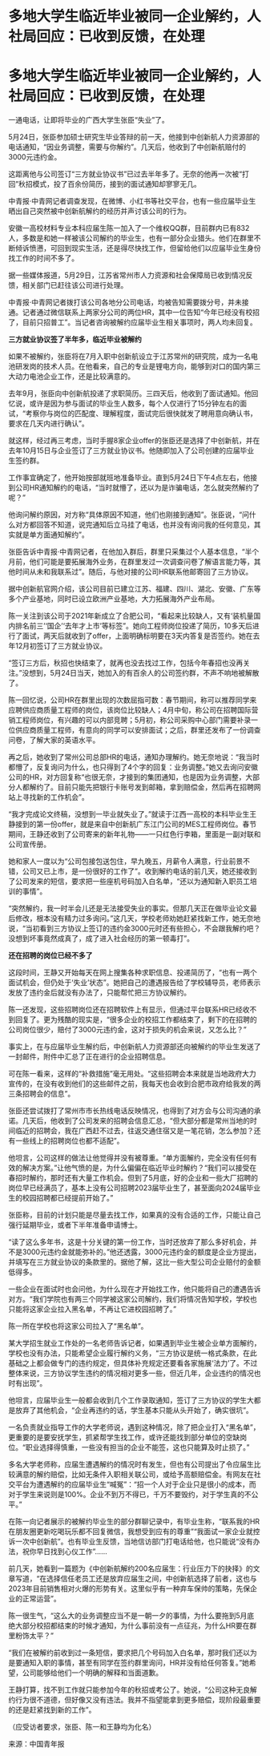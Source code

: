 # 多地大学生临近毕业被同一企业解约，人社局回应：已收到反馈，在处理

# 多地大学生临近毕业被同一企业解约，人社局回应：已收到反馈，在处理

一通电话，让即将毕业的广西大学生张臣“失业”了。

5月24日，张臣参加硕士研究生毕业答辩的前一天，他接到中创新航人力资源部的电话通知，“因业务调整，需要与你解约”。几天后，他收到了中创新航赔付的3000元违约金。

这距离他与公司签订“三方就业协议书”已过去半年多了。无奈的他再一次被“打回”秋招模式，投了百余份简历，接到的面试通知却寥寥无几。

中青报·中青网记者调查发现，在微博、小红书等社交平台，也有一些应届毕业生晒出自己突然被中创新航解约的经历并声讨该公司的行为。

安徽一高校材料专业本科应届生陈一加入了一个维权QQ群，目前群内已有832人，多数是和她一样被该公司解约的毕业生，也有一部分企业猎头。他们在群里不断倾诉愤懑，可回到现实生活，还是得尽快找工作，但留给他们以应届毕业生身份找工作的时间不多了。

据一些媒体报道，5月29日，江苏省常州市人力资源和社会保障局已收到情况反馈，相关部门已赶往该公司进行处理。

中青报·中青网记者拨打该公司各地分公司电话，均被告知需要拨分号，并未接通。记者通过微信联系上两家分公司的两位HR，其中一位告知“今年已经没有校招了，目前只招普工”。当记者咨询被解约应届毕业生相关事项时，两人均未回复。

**三方就业协议签了半年多，临近毕业被解约**

如果不被解约，张臣将在7月入职中创新航设立于江苏常州的研究院，成为一名电池研发岗的技术人员。在他看来，自己的专业是锂电方向，能够到对口的国内第三大动力电池企业工作，还是比较满意的。

去年9月，张臣向中创新航投递了求职简历。三四天后，他收到了面试通知。他回忆说，或许是因为参与面试的毕业生人数多，每个人仅进行了15分钟左右的面试，“考察你与岗位的匹配度、理解程度，面试完后很快就发了聘用意向确认书，要求在几天内进行确认”。

就这样，经过再三考虑，当时手握8家企业offer的张臣还是选择了中创新航，并在去年10月15日与企业签订了三方就业协议书。他随即加入了公司创建的应届毕业生签约群。

工作事宜确定了，他开始按部就班地准备毕业。直到5月24日下午4点左右，他接到公司HR通知解约的电话，“当时就懵了，还以为是诈骗电话，怎么就突然解约了呢？”

他询问解约原因，对方称“具体原因不知道，他们也刚接到通知”。张臣说，“问什么对方都回答不知道，说完通知后立马挂了电话，也并没有询问我的任何意见，其实就是单方面通知解约”。

张臣告诉中青报·中青网记者，在他加入群后，群里只采集过个人基本信息，“半个月前，他们可能是要拓展海外业务，在群里发过一次调查问卷了解语言能力等，其他时间从未和我联系过”。随后，与他对接的公司HR联系他邮寄回了三方协议。

据中创新航官网介绍，该公司目前已建立江苏、福建、四川、湖北、安徽、广东等多个产业基地，同时已设立欧洲产业基地，大力拓展海外产业布局。

陈一关注到该公司于2021年新成立了合肥公司，“看起来比较缺人，又有‘装机量国内排名前三’‘国企’‘去年才上市’等标签”。她向工程师岗位投递了简历，10多天后进行了面试，两天后就收到了offer，上面明确标明要在3天内答复是否签约。她在去年12月初签订了三方就业协议。

“签订三方后，秋招也快结束了，就再也没去找过工作，包括今年春招也没再关注。”没想到，5月24日当天，她加入的有百余人的公司签约群，不声不响地被解散了。

陈一回忆说，公司HR在群里出现的次数屈指可数：春节期间，称可以推荐同学来应聘供应商质量工程师的岗位，该岗位比较缺人；4月中旬，称公司在招聘国际营销工程师岗位，有兴趣的可以内部竞聘；5月初，称公司采购中心部门需要补录一位供应商质量工程师，有意向的同学可以安排面试；之后，群里还发布了一份调查问卷，了解大家的英语水平。

再之后，她收到了常州公司总部HR的电话，通知办理解约。她无奈地说：“我当时都懵了，反复询问为什么，也只得到了4个字的回复：业务调整。”她又去询问安徽公司的HR，对方回复称“也很无奈，才接到的集团通知，也是因为业务调整，大部分人都解约了。目前只能先把银行卡账号发到邮箱，拿到赔偿金，然后再在招聘网站上寻找新的工作机会”。

“我才完成论文终稿，没想到一毕业就失业了。”就读于江西一高校的本科毕业生王静接到的第一份offer，就是来自中创新航广东江门公司的MES工程师岗位。春节期间，王静还收到了公司寄来的新年礼物——一只红色行李箱，里面是一副对联和公司宣传册。

她和家人一度以为“公司包接包送包住，早九晚五，月薪令人满意，行业前景不错，公司又已上市，是一份很好的工作了”。收到解约电话的前几天，她还接收到了公司发来的短信，要求把一些座机号码加入白名单，“还以为通知新入职员工培训的事情”。

“突然解约，我一时半会儿还是无法接受失业的事实。但那几天正在做毕业论文最后修改，根本没有精力过多询问。”这几天，学校老师劝她赶紧找新工作，她无奈地说，“当初看到三方协议上签订的违约金3000元时还有些担心，不会跟我解约吧？没想到坏事竟然成真了，成了进入社会经历的第一顿毒打”。

**还在招聘的岗位已经不多了**

这段时间，王静又开始每天在网上搜集各种求职信息、投递简历了，“也有一两个面试机会，但仍处于‘失业’状态”。她把自己的遭遇报告给了学校辅导员，老师表示发放了违约金后就没有办法了，只能帮忙把三方协议解约。

陈一还发现，这些招聘岗位还在招聘软件上有显示，但通过平台联系HR已经收不到回复了。更为残酷的现实是，“很多企业的校招工作都结束了，剩下的在招聘的公司岗位很少，赔付了3000元违约金，这对于损失的机会来说，又怎么比？”

事实上，在与应届毕业生解约后，中创新航人力资源部还向被解约的毕业生发送了一封邮件，附件中汇总了正在进行的企业招聘信息。

可在陈一看来，这样的“补救措施”毫无用处。“这些招聘会本来就是当地政府大力宣传的，在没有收到他们的这些邮件之前，我每天也会收到合肥市政府给我发的两三条招聘会的信息”。

张臣还尝试拨打了常州市市长热线电话反映情况，也得到了对方会与公司沟通的承诺。几天后，他收到了公司发来的招聘会信息汇总，“但大部分都是常州当地的时间临近的招聘会，我在广西赶不过去，往返交通住宿又是一笔花销，怎么参加？还有一些线上的招聘岗位也都不适配”。

他坦言，公司这样的做法让他觉得并没有被尊重。“单方面解约，完全没有任何有效的解决方案。”让他气愤的是，为什么偏偏在临近毕业时解约？“我们可以接受在春招时解约，那时还有大量工作机会。但到了5月底，好的企业和一些大厂招聘的岗位早已经满员了，基本上没有公司招聘2023届毕业生了，甚至面向2024届毕业生的校园招聘都已经提前开始了。”

张臣称，目前的计划只能是尽量去找工作，如果真的没有合适的工作，只能让自己强行延期毕业，或者下半年准备申请博士。

“读了这么多年书，这是十分关键的第一份工作，当时还放弃了那么多好机会，并不是3000元违约金就能弥补的。”他还透露，3000元违约金的额度是企业方提出，并填写在三方就业协议的条款里的。据他了解，这比一些大型公司企业赔付的金额低得多。

一些企业在面试时也会问他，为什么现在才开始找工作，他只能将自己的遭遇告诉对方。“我们学院也有两三个同学被这家公司解约，我们将情况告知学校，学校也只能将这家企业拉入黑名单，不再让它进校园招聘了。”

陈一所在学校也将这家公司拉入了“黑名单”。

某大学招生就业工作处的一名老师告诉记者，如果遇到毕业生被企业单方面解约，学校也没有办法，只能希望企业履行解约义务，“三方协议是统一格式条款，在此基础之上都会做专门的违约规定，但具体补充规定还要看各家施展‘法力’了。不过整体来说，三方协议学生违约的情况相对更多一些，但近几年，企业违约的情况也时有出现”。

他坦言，应届毕业生一般都会收到几个工作录取通知，签订了三方协议的学生大都是放弃了其他机会，“企业再违约的话，学生基本只能从头开始了，确实很坑”。

一名负责就业指导工作的大学老师说，遇到这种情况，除了把企业打入“黑名单”，更重要的是要安抚学生，抓紧帮学生找工作，或许还能找到部分单位的空缺岗位。“职业选择得慎重，一些没有担当的企业不能签，这也只能算及时止损了。”

多名大学老师称，应届生遭遇解约的情况时有发生，但也有公司提出了令应届生比较满意的解约赔偿，比如无条件入职相关联公司，或给予高额赔偿金。有网友在社交平台为遭遇解约的应届毕业生“喊冤”：“招一个人对于企业只是很小的成本，而对于学生来说则是100%。企业不到万不得已，千万不要毁约，对于学生真的不公平。”

在陈一向记者展示的被解约毕业生的部分群聊记录中，有毕业生称，“联系我的HR在朋友圈更新吃喝玩乐都不回复微信，我想受到应有的尊重”“我面试一家企业就控诉一次中创新航”。也有毕业生反馈，当地信访部门打电话给他，也只能说“没有办法，祝你早日找到心仪工作”……

前几天，她看到一篇题为《中创新航解约200名应届生：行业压力下的抉择》的文章写道，“在选择信任老员工还是放弃应届生之间，中创新航选择了前者，这也与2023年目前销售相对火爆的形势有关。这里似乎有一种弃车保帅的策略，先保企业的正常运营”。

陈一很生气，“这么大的业务调整应当不是一朝一夕的事情，为什么要拖到5月底绝大部分校招都结束的时候才通知，为什么事前没有一点征兆，为什么HR要在群里粉饰太平？”

“我们在被解约前收到过一条短信，要求把几个号码加入白名单，那时我们还以为是要通知入职的事情，甚至有同学在签约群里询问，HR并没有给任何答复。”她希望，公司能够给他们一个明确的解释和当面道歉。

王静打算，找不到工作就只能参加今年的秋招或考公了。她说，“公司这种无良解约行为很不道德，但好像又没有违法。我并不指望能拿到更多赔偿，现阶段最重要的还是赶紧找到新的工作”。

（应受访者要求，张臣、陈一和王静均为化名）

来源：中国青年报

